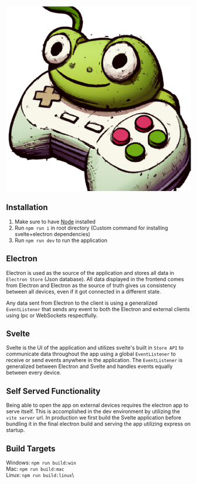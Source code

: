 <p align="center">
  <img style="width: 50; height: 50" src="frontend/static/icon.png" />
</p>

## Installation

1. Make sure to have [Node](https://nodejs.org/en) installed
2.  Run `npm run i` in root directory (Custom command for installing svelte+electron dependencies)
3. Run `npm run dev` to run the application

## Electron
Electron is used as the source of the application and stores all data in `Electron Store` (Json database). All data displayed in the frontend comes from Electron and Electron as the source of truth gives us consistency between all devices, even if it got connected in a different state.

Any data sent from Electron to the client is using a generalized `EventListener` that sends any event to both the Electron and external clients using Ipc or WebSockets respectfully.

## Svelte
Svelte is the UI of the application and utilizes svelte's built in `Store API` to communicate data throughout the app using a global `EventListener` to receive or send events anywhere in the application. The `EventListener` is generalized between Electron and Svelte and handles events equally between every device.

## Self Served Functionality
Being able to open the app on external devices requires the electron app to serve itself. This is accomplished in the dev environment by utilizing the `vite server` url. In production we first build the Svelte application before bundling it in the final electron build and serving the app utilizing express on startup.


## Build Targets

Windows: `npm run build:win`\
Mac: `npm run build:mac`\
Linux: `npm run build:linux`\
